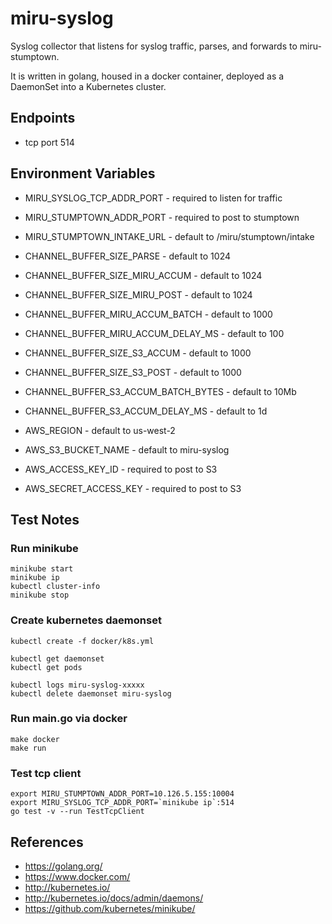 # miru-syslog

Syslog collector that listens for syslog traffic, parses, and forwards to miru-stumptown.

It is written in golang, housed in a docker container, deployed as a DaemonSet into a Kubernetes cluster.

## Endpoints

* tcp port 514

## Environment Variables

* MIRU_SYSLOG_TCP_ADDR_PORT - required to listen for traffic
* MIRU_STUMPTOWN_ADDR_PORT - required to post to stumptown
* MIRU_STUMPTOWN_INTAKE_URL - default to /miru/stumptown/intake

* CHANNEL_BUFFER_SIZE_PARSE - default to 1024
* CHANNEL_BUFFER_SIZE_MIRU_ACCUM - default to 1024
* CHANNEL_BUFFER_SIZE_MIRU_POST - default to 1024
* CHANNEL_BUFFER_MIRU_ACCUM_BATCH - default to 1000
* CHANNEL_BUFFER_MIRU_ACCUM_DELAY_MS - default to 100

* CHANNEL_BUFFER_SIZE_S3_ACCUM - default to 1000
* CHANNEL_BUFFER_SIZE_S3_POST - default to 1000
* CHANNEL_BUFFER_S3_ACCUM_BATCH_BYTES - default to 10Mb
* CHANNEL_BUFFER_S3_ACCUM_DELAY_MS - default to 1d

* AWS_REGION - default to us-west-2
* AWS_S3_BUCKET_NAME - default to miru-syslog
* AWS_ACCESS_KEY_ID - required to post to S3
* AWS_SECRET_ACCESS_KEY - required to post to S3

## Test Notes

### Run minikube

```
minikube start
minikube ip
kubectl cluster-info
minikube stop
```

### Create kubernetes daemonset

```
kubectl create -f docker/k8s.yml

kubectl get daemonset
kubectl get pods

kubectl logs miru-syslog-xxxxx
kubectl delete daemonset miru-syslog
```

### Run main.go via docker

```
make docker
make run
```

### Test tcp client

```
export MIRU_STUMPTOWN_ADDR_PORT=10.126.5.155:10004
export MIRU_SYSLOG_TCP_ADDR_PORT=`minikube ip`:514
go test -v --run TestTcpClient
```

## References

* https://golang.org/
* https://www.docker.com/
* http://kubernetes.io/
* http://kubernetes.io/docs/admin/daemons/
* https://github.com/kubernetes/minikube/
